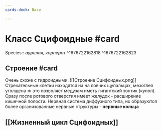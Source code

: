 ```yaml
---
cards-deck: Base

---
```


# Класс Сцифоидные #card 
Species:: *аурелия*, *корнерот* ^1676722162818
^1676722162823

## Строение #card
Очень схоже с гидроидными.
![[Строение Сцифоидных.png]]
Стрекательные клетки находятся на на ловчих щупальцах, мезоглея утолщена => это позволяет медузам иметь гигантский зонтик (купол). Сразу после ротового отверстия имеет желудок - расширение кишечной полости.
Нервная система диффузного типа, но образуются более организованные нервные структуры - **нервные кольца**

## [[Жизненный цикл Сцифоидных]]